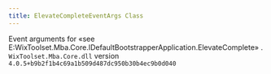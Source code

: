 ```yaml
---
title: ElevateCompleteEventArgs Class
---
```

Event arguments for «see E:WixToolset.Mba.Core.IDefaultBootstrapperApplication.ElevateComplete» .
`WixToolset.Mba.Core.dll` version `4.0.5+b9b2f1b4c69a1b509d487dc950b30b4ec9b0d040`
